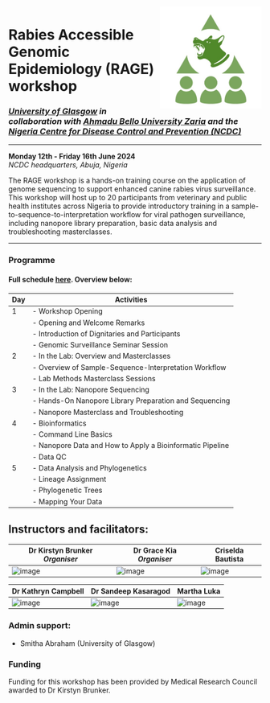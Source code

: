 <img align="right" src="icon/RAGE_train2.jpg" width="40%" height="40%">

# Rabies Accessible Genomic Epidemiology (RAGE) workshop  
### *[University of Glasgow](https://www.gla.ac.uk/schools/bohvm/) in collaboration with [Ahmadu Bello University Zaria](https://abu.edu.ng/) and the [Nigeria Centre for Disease Control and Prevention (NCDC)](https://ncdc.gov.ng/)*   
---
**Monday 12th - Friday 16th June 2024**  
*NCDC headquarters, Abuja, Nigeria*  

The RAGE workshop is a hands-on training course on the application of genome sequencing to support enhanced canine rabies virus surveillance. This workshop will host up to 20 participants from veterinary and public health institutes across Nigeria to provide introductory training in a sample-to-sequence-to-interpretation workflow for viral pathogen surveillance, including nanopore library preparation, basic data analysis and troubleshooting masterclasses. 

---

### Programme  
#### Full schedule [here](https://docs.google.com/document/d/1w5mgG3cbN5JVdVJ2j8tXv_PpoxpwV6vxsqVjJyuvxkk/edit?usp=sharing). Overview below:  

| Day | Activities                                               |
|-----|----------------------------------------------------------|
| 1   | - Workshop Opening                                       |
|     |   - Opening and Welcome Remarks                           |
|     |   - Introduction of Dignitaries and Participants          |
|     |   - Genomic Surveillance Seminar Session                   |
| 2   | - In the Lab: Overview and Masterclasses                   |
|     |   - Overview of Sample-Sequence-Interpretation Workflow    |
|     |   - Lab Methods Masterclass Sessions                       |
| 3   | - In the Lab: Nanopore Sequencing                          |
|     |   - Hands-On Nanopore Library Preparation and Sequencing   |
|     |   - Nanopore Masterclass and Troubleshooting               |
| 4   | - Bioinformatics                                          |
|     |   - Command Line Basics                                    |
|     |   - Nanopore Data and How to Apply a Bioinformatic Pipeline |
|     |   - Data QC                                                |
| 5   | - Data Analysis and Phylogenetics                          |
|     |   - Lineage Assignment                                     |
|     |   - Phylogenetic Trees                                     |
|     |   - Mapping Your Data                                      |



## Instructors and facilitators:  

|Dr Kirstyn Brunker *Organiser*| Dr Grace Kia *Organiser*    | Criselda Bautista  |
| ------------------ | ------------------ | ------------------ |
| ![image](https://github.com/RAGE-toolkit/RAGE-workshop-2024/assets/10990340/489d7165-0a25-43b6-82c0-faff9f328722)| ![image](https://github.com/RAGE-toolkit/RAGE-workshop-2024/assets/10990340/d7eb7a3c-8c05-4514-ad40-256f7f3d0017)| ![image](https://github.com/RAGE-toolkit/RAGE-workshop-2024/assets/10990340/e8768e05-c43e-412f-83c5-5f6a95837173)|

|Dr Kathryn Campbell | Dr Sandeep Kasaragod | Martha Luka            |
| ------------------ | ------------------ | ------------------ |
| ![image](https://github.com/RAGE-toolkit/RAGE-workshop-2024/assets/10990340/5682ca0d-ffec-4049-bcbe-3276cd83ef1d)| ![image](https://github.com/RAGE-toolkit/RAGE-workshop-2024/assets/10990340/fa5d2ce9-fbe4-4034-8a2f-4877f7405c29)| ![image](https://github.com/RAGE-toolkit/RAGE-workshop-2024/assets/10990340/40fe2756-a8db-4ca3-bfc0-022b61ced5eb)|

### Admin support:  
* Smitha Abraham (University of Glasgow)

### Funding
Funding for this workshop has been provided by Medical Research Council awarded to Dr Kirstyn Brunker.
